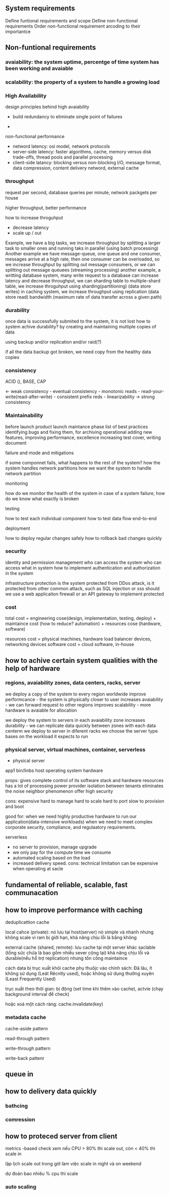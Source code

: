## System requirements

Define funtional requirements and scope 
Define non-functional requirements
Order non-functional requirement arcoding to their importantce

## Non-funtional requirements 

### avaiability: the system uptime, percentge of time system has been working and avaiable
### scalability: the property of a system to handle a growing load
### High Availability

design principles behind high avaiability

- build redundancy to eliminate single point of failures 

- 

non-functional performance 
+ netword latency: osi model, network protocols
+ server-side latency: faster algorithms, cache, memory versus disk trade-offs, thread pools and parallel processing
+ client-side latancy: blocking versus non-blocking I/O, message format, data compression, content delivery netword, external cache

### throughput

request per second, database queries per minute, network packgets per house

higher throughput, better performance

how to increase throguhput
- decrease latency
- scale up / out

Example, we have a big tasks, we increase throughput by splitting a larger task to smaller ones and running taks in parallel (using batch processing)
Another example we have message-queue, one queue and one consumer, messages arrive at a high rate, then one consumer can be overloaded, so we increase throughput by splitting out message consumers, or we can splitting out message queuees (streaming processing)
another example, a writting database system, many write request to a database can increase latency and decrease throughput, we can sharding table to multiple-shard table, we increase throguhput using sharding(partitioning) (data store writes)
in caching system, we increase throughput using replication (data store read)
bandwidth (maximum rate of data transfer across a given path)

### durability

once data is successfully submited to the system, it is not lost
how to system achive durability?
by creating and maintaining multiple copies of data

using backup and/or replication and/or raid(?)

if all the data backup got broken, we need copy from the healthy data copies

### consistency

ACID (),
BASE,
CAP

<- weak consistency - eventual consistency - monotonic reads - read-your-write(read-after-write) - consistent prefix reds - linearizability -> strong consistency

### Maintainability

before launch                   product launch                   maintance phase 
list of best practices                                           identifying bugs and fixing them,
for archiving operational                                           adding new features, improving performance, 
excellence                                                          increasing test cover, writing document

failure and mode and mitigations

if some componnet fails, what happens to the rest of the system?
how the system handles network partitions
how we want the system to handle network partition

monitoring

how do we monitor the health of the system
in case of a system failure, how do we know what exactly is broken

testing

how to test each individual component
how to test data flow end-to-end

deployment 

how to deploy regular changes safely
how to rollback bad changes quickly

### security

identity and permission management 
who can access the system
who can access what in system
how to implement authentication and authorization in the system

infrastructure protection
is the system protected from DDos attack,
is it protected from other common attack, such as SQL injection or xss
should we use a web applicaiton firewall or an API gateway to implement protected

### cost 
total cost = engineering cose(design, implementation, testing, deploy) + maintaince cost (how to reduce? automation) + resources cose (hardware, software)

resources cost = physical machines, hardware load balancer devices, networking devices
software cost = cloud software, in-house

## how to achive certain system qualities with the help of hardware

### regions, avaiability zones, data centers, racks, server

we deploy a copy of the system to every region worldwide
improve performcance - the system is physically closer to user
increases avaiability - we can forward request to other regions
improves scalability - more hardware is avaiable for allocation

we deploy the system to servers in each avaiability  zone
increases durability - we can replicate data quickly between zones
with each data centerm we deploy to server in diferent racks
we choose the server type bases on the workload it expects to run

### physical server, virtual machines, container, serverless

- physical server

app1
bin/linbs
host operating system
hardware

props: gives complete control of its software stack and hardware resources
has a lot of processing power
provider isolation between tenants
eliminates the noise neighbor phenomenon
offer high security

cons: expensive
hard to manage
hard to scale
hard to port 
slow to provision and boot

good for: when we need highly productive hardware to run our application(data-intensive workloads) when we need to meet complex corporate security, compliance, and regulaatory requirements.

serverless
- no server to provision, manage upgrade
- we only pay for the compute time we consume
- automated scaling based on the load
- increased delivery speed.
cons:
technical limitation
can be expensive when operating at sacle

## fundamental of reliable, scalable, fast communacation

## how to improve performance with caching

deduplicattion cache

local cahce (private): nó lưu tại host(server)
nó simple và nhanh nhưng không scale vì ram bị giới hạn, khả năng chịu lỗi là bằng không

external cache (shared, remote): lưu cache tại một server khác
saclable (tổng sức chứa là bao gồm nhiều sever cộng lại)
khả năng chịu lỗi và durable(nếu hỗ trợ replication)
nhưng tốn công maintaince

cách data bị trục xuất khỏi cache
phụ thuôjc vào chính sách:
Đã lâu, ít không sử dụng (Leát Rêcntly used), hoặc không sử dụng thường xuyên (Least Frequently Used)

trục xuất theo thời gian: bị động (set time khi thêm vào cache), actvie (chạy background interval để check)

hoặc xoá một cách ràng: cache.invalidate(key)

### metadata cache

cache-aside pattern

read-through pattern

write-through pattern

write-back pattenr

## queue in 

## how to delivery data quickly

### bathcing 


### comression

## how to proteced server from client

metrics -based 
check xem nếu CPU > 80% thì scale out, còn < 40% thì scale in

lập lịch
scale out trong giờ làm việc
scale in night và on weekend

dự đoán bao nhiêu % cpu thì scale

### auto scaling

